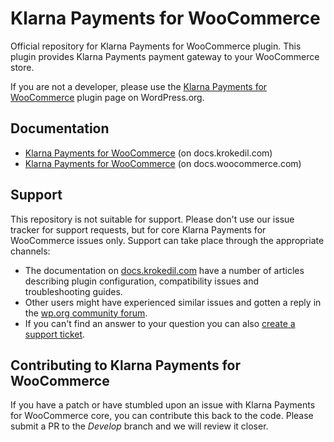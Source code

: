 # Klarna Payments for WooCommerce

Official repository for Klarna Payments for WooCommerce plugin. This plugin provides Klarna Payments payment gateway to your WooCommerce store.

If you are not a developer, please use the [Klarna Payments for WooCommerce](https://wordpress.org/plugins/klarna-payments-for-woocommerce/) plugin page on WordPress.org.

## Documentation
* [Klarna Payments for WooCommerce](https://docs.krokedil.com/article/155-klarna-payments-introduction) (on docs.krokedil.com)
* [Klarna Payments for WooCommerce](https://docs.woocommerce.com/document/klarna-payments/) (on docs.woocommerce.com)

## Support
This repository is not suitable for support. Please don't use our issue tracker for support requests, but for core Klarna Payments for WooCommerce issues only. Support can take place through the appropriate channels:

* The documentation on [docs.krokedil.com](https://docs.krokedil.com/collection/126-klarna-payments) have a number of articles describing plugin configuration, compatibility issues and troubleshooting guides.
* Other users might have experienced similar issues and gotten a reply in the [wp.org community forum](https://wordpress.org/support/plugin/klarna-payments-for-woocommerce/). 
* If you can't find an answer to your question you can also [create a support ticket](http://krokedil.com/support/).

## Contributing to Klarna Payments for WooCommerce
If you have a patch or have stumbled upon an issue with Klarna Payments for WooCommerce core, you can contribute this back to the code. Please submit a PR to the *Develop* branch and we will review it closer.